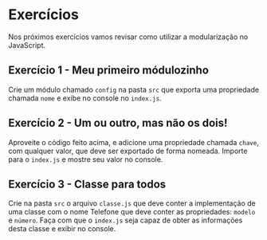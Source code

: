 # Exercícios

Nos próximos exercícios vamos revisar como utilizar a modularização no JavaScript.

## Exercício 1 - Meu primeiro módulozinho
Crie um módulo chamado `config` na pasta `src` que exporta uma propriedade chamada `nome` e exibe no console no `index.js`.

## Exercício 2 - Um ou outro, mas não os dois!
Aproveite o código feito acima, e adicione uma propriedade chamada `chave`, com qualquer valor, que deve ser exportado de forma nomeada. Importe para o `index.js` e mostre seu valor no console.

## Exercício 3 - Classe para todos
Crie na pasta `src` o arquivo `classe.js` que deve conter a implementação de uma classe com o nome Telefone que deve conter as propriedades: `modelo` e `número`. Faça com que o `index.js` seja capaz de obter as informações desta classe e exibir no console.
